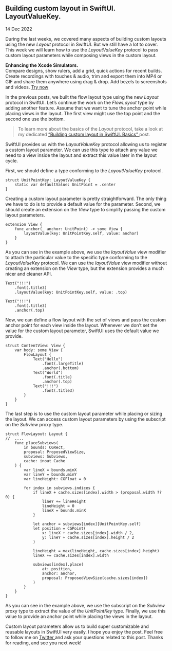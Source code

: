 ##  Building custom layout in SwiftUI. LayoutValueKey.

14 Dec 2022

During the last weeks, we covered many aspects of building custom layouts
using the new _Layout_ protocol in SwiftUI. But we still have a lot to cover.
This week we will learn how to use the _LayoutValueKey_ protocol to pass
custom layout parameters while composing views in the custom layout.

**Enhancing the Xcode Simulators.**  
Compare designs, show rulers, add a grid, quick actions for recent builds.
Create recordings with touches & audio, trim and export them into MP4 or GIF
and share them anywhere using drag & drop. Add bezels to screenshots and
videos. [ Try now ](https://gumroad.com/a/931293139/ftvbh)

In the previous posts, we built the flow layout type using the new _Layout_
protocol in SwiftUI. Let’s continue the work on the _FlowLayout_ type by
adding another feature. Assume that we want to tune the anchor point while
placing views in the layout. The first view might use the top point and the
second one use the bottom.

> To learn more about the basics of the _Layout_ protocol, take a look at my
> dedicated [ “Building custom layout in SwiftUI. Basics”
> ](/2022/11/16/building-custom-layout-in-swiftui-basics/) post.

SwiftUI provides us with the _LayoutValueKey_ protocol allowing us to register
a custom layout parameter. We can use this type to attach any value we need to
a view inside the layout and extract this value later in the layout cycle.

First, we should define a type conforming to the _LayoutValueKey_ protocol.

    
    
    struct UnitPointKey: LayoutValueKey {
        static var defaultValue: UnitPoint = .center
    }
    

Creating a custom layout parameter is pretty straightforward. The only thing
we have to do is to provide a default value for the parameter. Second, we
should create an extension on the _View_ type to simplify passing the custom
layout parameters.

    
    
    extension View {
        func anchor(_ anchor: UnitPoint) -> some View {
            layoutValue(key: UnitPointKey.self, value: anchor)
        }
    }
    

As you can see in the example above, we use the _layoutValue_ view modifier to
attach the particular value to the specific type conforming to the
_LayoutValueKey_ protocol. We can use the _layoutValue_ view modifier without
creating an extension on the _View_ type, but the extension provides a much
nicer and cleaner API.

    
    
    Text("!!!")
        .font(.title3)
        .layoutValue(key: UnitPointKey.self, value: .top)
        
    Text("!!!")
        .font(.title3)
        .anchor(.top)
    

Now, we can define a flow layout with the set of views and pass the custom
anchor point for each view inside the layout. Whenever we don’t set the value
for the custom layout parameter, SwiftUI uses the default value we provide.

    
    
    struct ContentView: View {
        var body: some View {
            FlowLayout {
                Text("Hello")
                    .font(.largeTitle)
                    .anchor(.bottom)
                Text("World")
                    .font(.title)
                    .anchor(.top)
                Text("!!!")
                    .font(.title3)
            }
        }
    }
    

The last step is to use the custom layout parameter while placing or sizing
the layout. We can access custom layout parameters by using the subscript on
the _Subview_ proxy type.

    
    
    struct FlowLayout: Layout {
    //  ....
        func placeSubviews(
            in bounds: CGRect,
            proposal: ProposedViewSize,
            subviews: Subviews,
            cache: inout Cache
        ) {
            var lineX = bounds.minX
            var lineY = bounds.minY
            var lineHeight: CGFloat = 0
            
            for index in subviews.indices {
                if lineX + cache.sizes[index].width > (proposal.width ?? 0) {
                    lineY += lineHeight
                    lineHeight = 0
                    lineX = bounds.minX
                }
                
                let anchor = subviews[index][UnitPointKey.self]
                let position = CGPoint(
                    x: lineX + cache.sizes[index].width / 2,
                    y: lineY + cache.sizes[index].height / 2
                )
                
                lineHeight = max(lineHeight, cache.sizes[index].height)
                lineX += cache.sizes[index].width
                
                subviews[index].place(
                    at: position,
                    anchor: anchor,
                    proposal: ProposedViewSize(cache.sizes[index])
                )
            }
        }
    }
    

As you can see in the example above, we use the subscript on the _Subview_
proxy type to extract the value of the _UnitPointKey_ type. Finally, we use
this value to provide an anchor point while placing the views in the layout.

Custom layout parameters allow us to build super customizable and reusable
layouts in SwiftUI very easily. I hope you enjoy the post. Feel free to follow
me on [ Twitter ](https://twitter.com/mecid) and ask your questions related to
this post. Thanks for reading, and see you next week!

